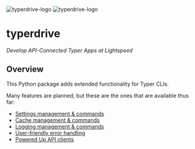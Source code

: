 ![typerdrive-logo](images/logo-light.png#only-light)
![typerdrive-logo](images/logo-dark.png#only-dark)

# typerdrive


_Develop API-Connected Typer Apps at Lightspeed_


## Overview

This Python package adds extended functionality for Typer CLIs.

Many features are planned, but these are the ones that are available thus far:

- [Settings management & commands](features/settings.md)
- [Cache management & commands](features/cache.md)
- [Logging management & commands](features/logging.md)
- [User-friendly error handling](features/exceptions.md)
- [Powered Up API clients](features/client.md)
